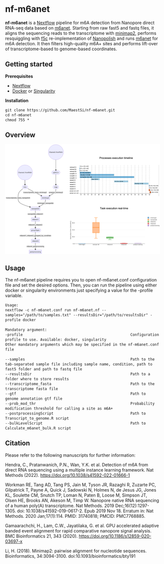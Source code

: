 # nf-m6anet
**nf-m6anet** is a [Nextflow](https://www.nextflow.io) pipeline for m6A detection from Nanopore direct RNA-seq data based on [m6anet](https://github.com/GoekeLab/m6anet). Starting from raw fast5 and fastq files, it aligns the sequencing reads to the transcriptome with [minimap2](https://github.com/lh3/minimap2), performs resquiggling with [f5c](https://github.com/hasindu2008/f5c) re-implementation of [Nanopolish](https://github.com/jts/nanopolish) and runs [m6anet](https://github.com/GoekeLab/m6anet) for m6A detection. It then filters high-quality m6A+ sites and performs lift-over of transcriptome-based to genome-based coordinates.

## Getting started

**Prerequisites**

* [Nextflow](https://nf-co.re/usage/installation)
* [Docker](https://docs.docker.com/engine/install/) or [Singularity](https://sylabs.io/guides/3.0/user-guide/installation.html)                                                                                  
                                                                                   
**Installation**

```
git clone https://github.com/MaestSi/nf-m6anet.git
cd nf-m6anet
chmod 755 *
```

## Overview

<p align="center">
  <img src="Figures/nf-m6anet_pipeline_flowchart.png" alt="drawing" width="900" title="nf-m6anet_pipeline_flowchart">
</p>


## Usage

The nf-m6anet pipeline requires you to open nf-m6anet.conf configuration file and set the desired options. Then, you can run the pipeline using either docker or singularity environments just specifying a value for the -profile variable.

```
Usage:
nextflow -c nf-m6anet.conf run nf-m6anet.nf --samples="/path/to/samples.txt" --resultsDir="/path/to/resultsDir" -profile docker

Mandatory argument:
-profile                                                 Configuration profile to use. Available: docker, singularity
Other mandatory arguments which may be specified in the nf-m6anet.conf file

--samples                                                Path to the tab-separated sample file including sample name, condition, path to fast5 folder and path to fastq file
--resultsDir                                             Path to a folder where to store results
--transcriptome_fasta                                    Path to the transcriptome fasta file
--gtf                                                    Path to genome annotation gtf file
--prob_mod_thr                                           Probability modification threshold for calling a site as m6A+
--postprocessingScript                                   Path to Transcript_to_genome.R script
--bulkLevelScript                                        Path to Calculate_m6anet_bulk.R script
```

## Citation

Please refer to the following manuscripts for further information:

Hendra, C., Pratanwanich, P.N., Wan, Y.K. et al. Detection of m6A from direct RNA sequencing using a multiple instance learning framework. Nat Methods (2022). https://doi.org/10.1038/s41592-022-01666-1

Workman RE, Tang AD, Tang PS, Jain M, Tyson JR, Razaghi R, Zuzarte PC, Gilpatrick T, Payne A, Quick J, Sadowski N, Holmes N, de Jesus JG, Jones KL, Soulette CM, Snutch TP, Loman N, Paten B, Loose M, Simpson JT, Olsen HE, Brooks AN, Akeson M, Timp W. Nanopore native RNA sequencing of a human poly(A) transcriptome. Nat Methods. 2019 Dec;16(12):1297-1305. doi: 10.1038/s41592-019-0617-2. Epub 2019 Nov 18. Erratum in: Nat Methods. 2020 Jan;17(1):114. PMID: 31740818; PMCID: PMC7768885.

Gamaarachchi, H., Lam, C.W., Jayatilaka, G. et al. GPU accelerated adaptive banded event alignment for rapid comparative nanopore signal analysis. BMC Bioinformatics 21, 343 (2020). https://doi.org/10.1186/s12859-020-03697-x

Li, H. (2018). Minimap2: pairwise alignment for nucleotide sequences. Bioinformatics, 34:3094-3100. doi:10.1093/bioinformatics/bty191
